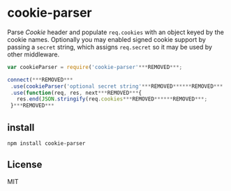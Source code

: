 # cookie-parser

Parse _Cookie_ header and populate `req.cookies` with an object keyed by the cookie
names. Optionally you may enabled signed cookie support by passing a `secret` string,
which assigns `req.secret` so it may be used by other middleware.

```js
var cookieParser = require('cookie-parser'***REMOVED***;

connect(***REMOVED***
 .use(cookieParser('optional secret string'***REMOVED******REMOVED***
 .use(function(req, res, next***REMOVED***{
   res.end(JSON.stringify(req.cookies***REMOVED******REMOVED***;
 }***REMOVED***
```

## install

```shell
npm install cookie-parser
```

## License

MIT
